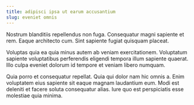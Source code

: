 ```yaml
---
title: adipisci ipsa ut earum accusantium
slug: eveniet omnis
---
```


Nostrum blanditiis repellendus non fuga. Consequatur magni sapiente et rem. Eaque architecto cum. Sint sapiente fugiat quisquam placeat.

Voluptas quia ea quia minus autem ab veniam exercitationem. Voluptatum sapiente voluptatibus perferendis eligendi tempora illum sapiente quaerat. Illo culpa eveniet dolorum id tempore et veniam libero numquam.

Quia porro et consequatur repellat. Quia qui dolor nam hic omnis a. Enim voluptatem eius sapiente sit eaque magnam laudantium eum. Modi est deleniti et facere soluta consequatur alias. Iure quo est perspiciatis esse molestiae quia minima.
